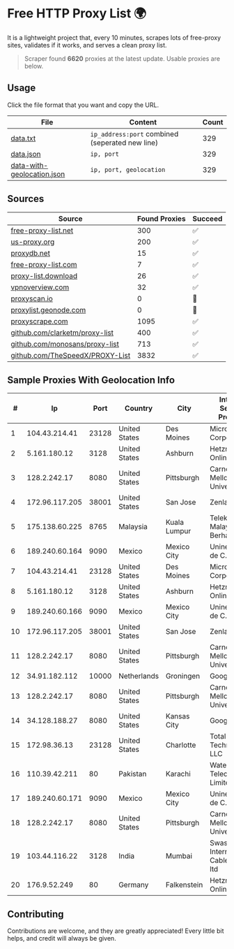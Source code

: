 
# Free HTTP Proxy List 🌍

It is a lightweight project that, every 10 minutes, scrapes lots of free-proxy sites, validates if it works, and serves a clean proxy list.


> Scraper found **6620** proxies at the latest update. Usable proxies are below.

## Usage

Click the file format that you want and copy the URL.


|File|Content|Count|
|----|-------|-----|
|[data.txt](https://raw.githubusercontent.com/themiralay/Proxy-List-World/master/data.txt)|`ip_address:port` combined (seperated new line)|329|
|[data.json](https://raw.githubusercontent.com/themiralay/Proxy-List-World/master/data.json)|`ip, port`|329|
|[data-with-geolocation.json](https://raw.githubusercontent.com/themiralay/Proxy-List-World/master/data-with-geolocation.json)|`ip, port, geolocation`|329|

## Sources

|Source|Found Proxies|Succeed|
|------|-------------|-------|
|[free-proxy-list.net](https://free-proxy-list.net)|300|✅|
|[us-proxy.org](https://www.us-proxy.org)|200|✅|
|[proxydb.net](http://proxydb.net)|15|✅|
|[free-proxy-list.com](https://free-proxy-list.com/?page=&port=&type%5B%5D=http&type%5B%5D=https&up_time=0&search=Search)|7|✅|
|[proxy-list.download](https://www.proxy-list.download/HTTP)|26|✅|
|[vpnoverview.com](https://vpnoverview.com/privacy/anonymous-browsing/free-proxy-servers)|32|✅|
|[proxyscan.io](https://www.proxyscan.io)|0|🚫|
|[proxylist.geonode.com](https://proxylist.geonode.com/api/proxy-list?limit=300&page=1&sort_by=lastChecked&sort_type=desc&protocols=http,https)|0|🚫|
|[proxyscrape.com](https://api.proxyscrape.com/v2/?request=displayproxies&protocol=http&timeout=10000&country=all&ssl=all&anonymity=all)|1095|✅|
|[github.com/clarketm/proxy-list](https://raw.githubusercontent.com/clarketm/proxy-list/master/proxy-list-raw.txt)|400|✅|
|[github.com/monosans/proxy-list](https://raw.githubusercontent.com/monosans/proxy-list/main/proxies/http.txt)|713|✅|
|[github.com/TheSpeedX/PROXY-List](https://raw.githubusercontent.com/TheSpeedX/PROXY-List/master/http.txt)|3832|✅|


## Sample Proxies With Geolocation Info

|#|Ip|Port|Country|City|Internet Service Provider|
|-|--|----|-------|----|-------------------------|
|1|104.43.214.41|23128|United States|Des Moines|Microsoft Corporation|
|2|5.161.180.12|3128|United States|Ashburn|Hetzner Online GmbH|
|3|128.2.242.17|8080|United States|Pittsburgh|Carnegie Mellon University|
|4|172.96.117.205|38001|United States|San Jose|Zenlayer Inc|
|5|175.138.60.225|8765|Malaysia|Kuala Lumpur|Telekom Malaysia Berhad|
|6|189.240.60.164|9090|Mexico|Mexico City|Uninet S.A. de C.V.|
|7|104.43.214.41|23128|United States|Des Moines|Microsoft Corporation|
|8|5.161.180.12|3128|United States|Ashburn|Hetzner Online GmbH|
|9|189.240.60.166|9090|Mexico|Mexico City|Uninet S.A. de C.V.|
|10|172.96.117.205|38001|United States|San Jose|Zenlayer Inc|
|11|128.2.242.17|8080|United States|Pittsburgh|Carnegie Mellon University|
|12|34.91.182.112|10000|Netherlands|Groningen|Google LLC|
|13|128.2.242.17|8080|United States|Pittsburgh|Carnegie Mellon University|
|14|34.128.188.27|8080|United States|Kansas City|Google LLC|
|15|172.98.36.13|23128|United States|Charlotte|Total Uptime Technologies, LLC|
|16|110.39.42.211|80|Pakistan|Karachi|Wateen Telecom Limited|
|17|189.240.60.171|9090|Mexico|Mexico City|Uninet S.A. de C.V.|
|18|128.2.242.17|8080|United States|Pittsburgh|Carnegie Mellon University|
|19|103.44.116.22|3128|India|Mumbai|Swastik Internet and Cables pvt. ltd|
|20|176.9.52.249|80|Germany|Falkenstein|Hetzner Online GmbH|



## Contributing

Contributions are welcome, and they are greatly appreciated! Every
little bit helps, and credit will always be given.

